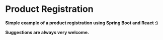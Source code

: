 # Product Registration

<b> Simple example of a product registration using Spring Boot and React :)
  
<b> Suggestions are always very welcome. 
